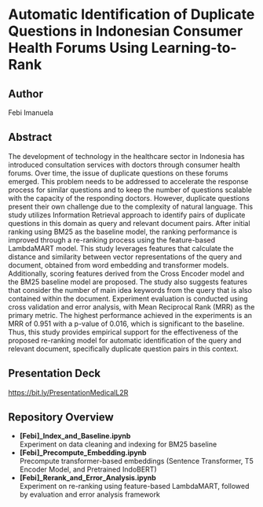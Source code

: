 # Automatic Identification of Duplicate Questions in Indonesian Consumer Health Forums Using Learning-to-Rank

## Author

Febi Imanuela

## Abstract

The development of technology in the healthcare sector in Indonesia has introduced consultation services with doctors through consumer health forums. Over time, the issue of duplicate questions on these forums emerged. This problem needs to be addressed to accelerate the response process for similar questions and to keep the number of questions scalable with the capacity of the responding doctors. However, duplicate questions present their own challenge due to the complexity of natural language. This study utilizes Information Retrieval approach to identify pairs of duplicate questions in this domain as query and relevant document pairs. After initial ranking using BM25 as the baseline model, the ranking performance is improved through a re-ranking process using the feature-based LambdaMART model. This study leverages features that calculate the distance and similarity between vector representations of the query and document, obtained from word embedding and transformer models. Additionally, scoring features derived from the Cross Encoder model and the BM25 baseline model are proposed. The study also suggests features that consider the number of main idea keywords from the query that is also contained within the document. Experiment evaluation is conducted using cross validation and error analysis, with Mean Reciprocal Rank (MRR) as the primary metric. The highest performance achieved in the experiments is an MRR of 0.951 with a p-value of 0.016, which is significant to the baseline. Thus, this study provides empirical support for the effectiveness of the proposed re-ranking model for automatic identification of the query and relevant document, specifically duplicate question pairs in this context.

## Presentation Deck

https://bit.ly/PresentationMedicalL2R

## Repository Overview

- **[Febi]\_Index_and_Baseline.ipynb**  
  Experiment on data cleaning and indexing for BM25 baseline
- **[Febi]\_Precompute_Embedding.ipynb**  
  Precompute transformer-based embeddings (Sentence Transformer, T5 Encoder Model, and Pretrained IndoBERT)
- **[Febi]\_Rerank_and_Error_Analysis.ipynb**  
  Experiment on re-ranking using feature-based LambdaMART, followed by evaluation and error analysis framework
